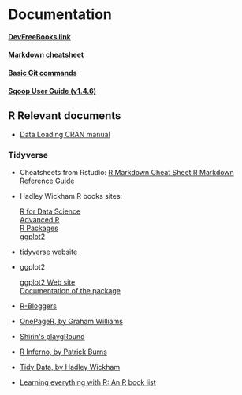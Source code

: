 # Documentation

#### [DevFreeBooks link](https://devfreebooks.github.io/#)

   
#### [Markdown cheatsheet](https://github.com/adam-p/markdown-here/wiki/Markdown-Cheatsheet)

#### [Basic Git commands](https://confluence.atlassian.com/bitbucketserver/basic-git-commands-776639767.html)

#### [Sqoop User Guide (v1.4.6)](https://sqoop.apache.org/docs/1.4.6/SqoopUserGuide.html)


## R Relevant documents

- [Data Loading CRAN manual](https://cran.r-project.org/doc/manuals/R-data.pdf)

### Tidyverse
- Cheatsheets from Rstudio:
   [R Markdown Cheat Sheet ](https://www.rstudio.com/wp-content/uploads/2015/02/rmarkdown-cheatsheet.pdf)
   [R Markdown Reference Guide](https://www.rstudio.com/wp-content/uploads/2015/03/rmarkdown-reference.pdf)
   []()
   []()

- Hadley Wickham R books sites:

   [R for Data Science](http://r4ds.had.co.nz/)  
   [Advanced R](http://adv-r.had.co.nz/)  
   [R Packages](http://r-pkgs.had.co.nz/)  
   [ggplot2](http://ggplot2.org/book/)

- [tidyverse website](http://tidyverse.org/)  

- ggplot2  

  [ggplot2 Web site](http://ggplot2.org/)  
  [Documentation of the package](http://docs.ggplot2.org/)  
  
- [R-Bloggers](https://www.r-bloggers.com/)

- [OnePageR, by Graham Williams](https://togaware.com/onepager/)  
  
- [Shirin's playgRound](https://shiring.github.io/)  

- [R Inferno, by Patrick Burns](http://www.burns-stat.com/pages/Tutor/R_inferno.pdf)  

- [Tidy Data, by Hadley Wickham](http://vita.had.co.nz/papers/tidy-data.pdf)  

- [Learning everything with R: An R book list](http://statisticalestimation.blogspot.com.es/2015/05/best-books-for-learning-statistical.html)
